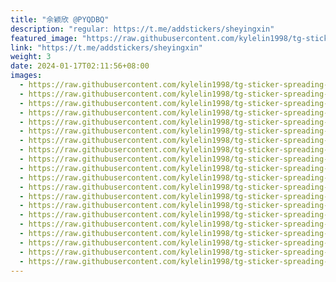 ```yaml
---
title: "佘颖欣 @PYQDBQ"
description: "regular: https://t.me/addstickers/sheyingxin"
featured_image: "https://raw.githubusercontent.com/kylelin1998/tg-sticker-spreading-worldwide-images/main/img/3a8d43de-0991-4d50-a537-627d00f4fd54.jpg"
link: "https://t.me/addstickers/sheyingxin"
weight: 3
date: 2024-01-17T02:11:56+08:00
images:
  - https://raw.githubusercontent.com/kylelin1998/tg-sticker-spreading-worldwide-images/main/img/3a8d43de-0991-4d50-a537-627d00f4fd54.jpg
  - https://raw.githubusercontent.com/kylelin1998/tg-sticker-spreading-worldwide-images/main/img/46252728-b491-42f5-9136-3ecc81da9c03.jpg
  - https://raw.githubusercontent.com/kylelin1998/tg-sticker-spreading-worldwide-images/main/img/1d6a586d-b7f4-44f2-8532-373d299ffeb1.jpg
  - https://raw.githubusercontent.com/kylelin1998/tg-sticker-spreading-worldwide-images/main/img/c2f56d05-f0c4-4fe0-a435-c35fecfa30c1.jpg
  - https://raw.githubusercontent.com/kylelin1998/tg-sticker-spreading-worldwide-images/main/img/244df8e2-6e87-4847-9805-3f48a5db48cb.jpg
  - https://raw.githubusercontent.com/kylelin1998/tg-sticker-spreading-worldwide-images/main/img/0cb9fd2f-9710-434b-91a4-4316ba360e0a.jpg
  - https://raw.githubusercontent.com/kylelin1998/tg-sticker-spreading-worldwide-images/main/img/c8b4bcee-c2db-4f58-89ec-e16d31f3be78.jpg
  - https://raw.githubusercontent.com/kylelin1998/tg-sticker-spreading-worldwide-images/main/img/1e92dc1f-3083-4a63-9e77-aeccfc0d1b5c.jpg
  - https://raw.githubusercontent.com/kylelin1998/tg-sticker-spreading-worldwide-images/main/img/667cb59c-e63e-4ff2-8b74-03c8de531475.jpg
  - https://raw.githubusercontent.com/kylelin1998/tg-sticker-spreading-worldwide-images/main/img/a3f528c5-309c-4a72-be70-ee5229ec5351.jpg
  - https://raw.githubusercontent.com/kylelin1998/tg-sticker-spreading-worldwide-images/main/img/bcad2e2c-5938-4e4c-93bd-c075ce424a58.jpg
  - https://raw.githubusercontent.com/kylelin1998/tg-sticker-spreading-worldwide-images/main/img/da19e2ac-c3c0-495e-8510-2d46110763a1.jpg
  - https://raw.githubusercontent.com/kylelin1998/tg-sticker-spreading-worldwide-images/main/img/6d99ac62-8aab-455f-bdc9-96ebce04c932.jpg
  - https://raw.githubusercontent.com/kylelin1998/tg-sticker-spreading-worldwide-images/main/img/249f9f15-9ff4-4533-8125-798d26c086a1.jpg
  - https://raw.githubusercontent.com/kylelin1998/tg-sticker-spreading-worldwide-images/main/img/2508aac3-0180-4e95-9e0e-1ab75ae33292.jpg
  - https://raw.githubusercontent.com/kylelin1998/tg-sticker-spreading-worldwide-images/main/img/aeb6902d-a9e8-4edf-aa09-70812bae311a.jpg
  - https://raw.githubusercontent.com/kylelin1998/tg-sticker-spreading-worldwide-images/main/img/af871c0d-eb61-4c4c-ab6b-1a0feeaec0b5.jpg
  - https://raw.githubusercontent.com/kylelin1998/tg-sticker-spreading-worldwide-images/main/img/42665f6d-2369-4dea-b676-de8a11bda3eb.jpg
  - https://raw.githubusercontent.com/kylelin1998/tg-sticker-spreading-worldwide-images/main/img/97482deb-db6e-46fa-82ac-02c864f7b8f5.jpg
  - https://raw.githubusercontent.com/kylelin1998/tg-sticker-spreading-worldwide-images/main/img/e1762916-fba8-4211-83c6-40bff557dae2.jpg
---
```

